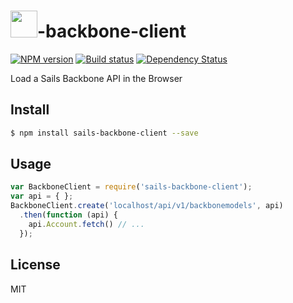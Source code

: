 # <img src="http://cdn.tjw.io/images/sails-logo.png" height='43px' />-backbone-client

[![NPM version][npm-image]][npm-url]
[![Build status][travis-image]][travis-url]
[![Dependency Status][daviddm-image]][daviddm-url]

Load a Sails Backbone API in the Browser

## Install
```sh
$ npm install sails-backbone-client --save
```

## Usage

```js
var BackboneClient = require('sails-backbone-client');
var api = { };
BackboneClient.create('localhost/api/v1/backbonemodels', api)
  .then(function (api) {
    api.Account.fetch() // ...
  });
```

## License
MIT

[sails-logo]: http://cdn.tjw.io/images/sails-logo.png
[sails-url]: https://sailsjs.org
[npm-image]: https://img.shields.io/npm/v/sails-backbone-client.svg?style=flat
[npm-url]: https://npmjs.org/package/sails-backbone-client
[travis-image]: https://img.shields.io/travis/tjwebb/sails-backbone-client.svg?style=flat
[travis-url]: https://travis-ci.org/tjwebb/sails-backbone-client
[daviddm-image]: http://img.shields.io/david/tjwebb/sails-backbone-client.svg?style=flat
[daviddm-url]: https://david-dm.org/tjwebb/sails-backbone-client
